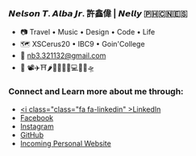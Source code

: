 ### 𝙉𝙚𝙡𝙨𝙤𝙣 𝙏. 𝘼𝙡𝙗𝙖 𝙅𝙧. 許鑫偉 | 𝙉𝙚𝙡𝙡𝙮 🇵🇭🇨🇳🇪🇸

- 📷 Travel • Music • Design • Code • Life
- 🗺 XSCerus20 • IBC9 • Goin'College
- 📮 nb3.321132@gmail.com
- 💙 📽✈⛩🌶🍉💧🎨🎹💻🦑👻🛸

### Connect and Learn more about me through:
- <a href="https://www.linkedin.com/in/whoisnelly/"><i class="class="fa fa-linkedin" ></i>LinkedIn</a>
- <a class="fa fa-facebook" href="https://www.facebook.com/nelson.albajr">Facebook</a>
- <a class="fa fa-instagram" href="https://www.instagram.com/who_is_nelly/">Instagram</a>
- <a class="fa fa-github-square" href="https://github.com/nellyXinwei">GitHub</a>
- <a href="#">Incoming Personal Website</a>

